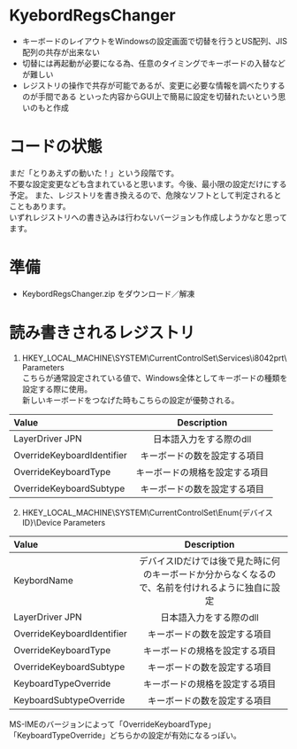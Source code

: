 # KyebordRegsChanger  
+ キーボードのレイアウトをWindowsの設定画面で切替を行うとUS配列、JIS配列の共存が出来ない  
+ 切替には再起動が必要になる為、任意のタイミングでキーボードの入替などが難しい  
+ レジストリの操作で共存が可能であるが、変更に必要な情報を調べたりするのが手間である
といった内容からGUI上で簡易に設定を切替れたいという思いのもと作成  
  
# コードの状態  
まだ「とりあえずの動いた！」という段階です。  
不要な設定変更なども含まれていると思います。今後、最小限の設定だけにする予定。
また、レジストリを書き換えるので、危険なソフトとして判定されるとこともあります。  
いずれレジストリへの書き込みは行わないバージョンも作成しようかなと思ってます。    

# 準備  
+ KeybordRegsChanger.zip をダウンロード／解凍  
  
# 読み書きされるレジストリ  
1. HKEY_LOCAL_MACHINE\SYSTEM\CurrentControlSet\Services\i8042prt\Parameters  
こちらが通常設定されている値で、Windows全体としてキーボードの種類を設定する際に使用。  
新しいキーボードをつなげた時もこちらの設定が優勢される。  

| Value | Description |
|:-----------|:------------:|
| LayerDriver JPN | 日本語入力をする際のdll |
| OverrideKeyboardIdentifier | キーボードの数を設定する項目 |
| OverrideKeyboardType | キーボードの規格を設定する項目 |
| OverrideKeyboardSubtype | キーボードの数を設定する項目 |
  
2. HKEY_LOCAL_MACHINE\SYSTEM\CurrentControlSet\Enum\{デバイスID}\Device Parameters  

| Value | Description |
|:-----------|:------------:|
| KeybordName | デバイスIDだけでは後で見た時に何のキーボードか分からなくなるので、名前を付けれるように独自に設定|
| LayerDriver JPN | 日本語入力をする際のdll |
| OverrideKeyboardIdentifier | キーボードの数を設定する項目 |
| OverrideKeyboardType | キーボードの規格を設定する項目 |
| OverrideKeyboardSubtype | キーボードの数を設定する項目 |
| KeyboardTypeOverride | キーボードの規格を設定する項目 |
| KeyboardSubtypeOverride | キーボードの数を設定する項目 |
  
MS-IMEのバージョンによって「OverrideKeyboardType」「KeyboardTypeOverride」どちらかの設定が有効になるっぽい。
  
  

